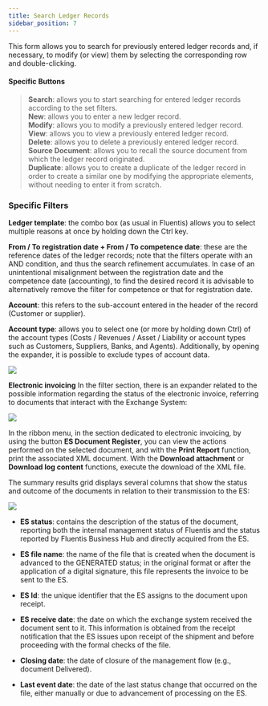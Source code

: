 ```yaml
---
title: Search Ledger Records
sidebar_position: 7
---
```


This form allows you to search for previously entered ledger records and, if necessary, to modify (or view) them by selecting the corresponding row and double-clicking.

#### Specific Buttons

> **Search**: allows you to start searching for entered ledger records according to the set filters.  
> **New**: allows you to enter a new ledger record.  
> **Modify**: allows you to modify a previously entered ledger record.  
> **View**: allows you to view a previously entered ledger record.  
> **Delete**: allows you to delete a previously entered ledger record.  
> **Source Document**: allows you to recall the source document from which the ledger record originated.  
> **Duplicate**: allows you to create a duplicate of the ledger record in order to create a similar one by modifying the appropriate elements, without needing to enter it from scratch.  

### Specific Filters

**Ledger template**: the combo box (as usual in Fluentis) allows you to select multiple reasons at once by holding down the Ctrl key.

**From / To registration date + From / To competence date**: these are the reference dates of the ledger records; note that the filters operate with an AND condition, and thus the search refinement accumulates. In case of an unintentional misalignment between the registration date and the competence date (accounting), to find the desired record it is advisable to alternatively remove the filter for competence or that for registration date.

**Account**: this refers to the sub-account entered in the header of the record (Customer or supplier).

**Account type**: allows you to select one (or more by holding down Ctrl) of the account types (Costs / Revenues / Asset / Liability or account types such as Customers, Suppliers, Banks, and Agents). Additionally, by opening the expander, it is possible to exclude types of account data.

![](/img/it-it/finance-area/ledger-records/records/search-ledger-records/image01.png)

**Electronic invoicing** In the filter section, there is an expander related to the possible information regarding the status of the electronic invoice, referring to documents that interact with the Exchange System:

![](/img/it-it/finance-area/ledger-records/records/search-ledger-records/image02.png)

In the ribbon menu, in the section dedicated to electronic invoicing, by using the button **ES Document Register**, you can view the actions performed on the selected document, and with the **Print Report** function, print the associated XML document. With the **Download attachment** or **Download log content** functions, execute the download of the XML file.

The summary results grid displays several columns that show the status and outcome of the documents in relation to their transmission to the ES:

![](/img/it-it/finance-area/ledger-records/records/search-ledger-records/image06.png)

- **ES status**: contains the description of the status of the document, reporting both the internal management status of Fluentis and the status reported by Fluentis Business Hub and directly acquired from the ES.

- **ES file name**: the name of the file that is created when the document is advanced to the GENERATED status; in the original format or after the application of a digital signature, this file represents the invoice to be sent to the ES.

- **ES Id**: the unique identifier that the ES assigns to the document upon receipt.

- **ES receive date**: the date on which the exchange system received the document sent to it. This information is obtained from the receipt notification that the ES issues upon receipt of the shipment and before proceeding with the formal checks of the file.

- **Closing date**: the date of closure of the management flow (e.g., document Delivered).

- **Last event date**: the date of the last status change that occurred on the file, either manually or due to advancement of processing on the ES.